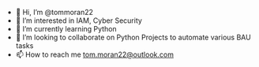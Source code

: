 - 👋 Hi, I’m @tommoran22
- 👀 I’m interested in IAM, Cyber Security 
- 🌱 I’m currently learning Python
- 💞️ I’m looking to collaborate on Python Projects to automate various BAU tasks
- 📫 How to reach me tom.moran22@outlook.com

<!---
tommoran22/tommoran22 is a ✨ special ✨ repository because its `README.md` (this file) appears on your GitHub profile.
You can click the Preview link to take a look at your changes.
--->
